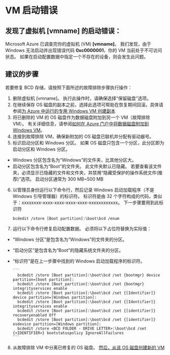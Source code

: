 <properties
pageTitle="VM boot error"
description="虚拟机无法启动并出现错误代码 0xc0000001"
infoBubbleText="发现了启动错误。"
service="microsoft.compute"
resource="virtualmachines"
authors="Ram-Kakani"
displayOrder=""
articleId="VMCannotRDP-BootError-0xc0000001-BootBCD"
diagnosticScenario="booterror"
selfHelpType="diagnostics"
supportTopicIds="32411835"
resourceTags="windows"
productPesIds="14749"
cloudEnvironments="public"
/>


# <a name="vm-boot-error"></a>VM 启动错误
<!--issueDescription-->
## <a name="boot-error-found-for-your-virtual-machine---vmname--vmname--vmname--"></a>**发现了虚拟机 <!--$vmname-->[vmname]<!--/$vmname--> 的启动错误：**
Microsoft Azure 已调查完你的虚拟机 (VM) <!--$vmname-->**[vmname]**<!--/$vmname-->。 我们发现，由于 Windows 无法启动并出现错误代码 **0xc0000001**，你的 VM 当前处于不可访问状态。 如果在启动配置数据中指定一个不存在的设备，则会发生此问题。<br>
<!--/issueDescription-->

## <a name="recommended-steps"></a>**建议的步骤**
若要修复 BCD 存储，请按照下面所述的故障排除步骤执行操作：

1. 删除虚拟机 <!--$vmname-->[vmname]<!--/$vmname-->。 执行此操作时，请确保选择“保留磁盘”选项。
2. 在继续保存 OS 磁盘的副本之前，选择此选项可帮助在恢复期间回滚。具体请参阅[为 Azure 中运行的专用 Windows VM 创建副本](https://docs.microsoft.com/azure/virtual-machines/virtual-machines-windows-vhd-copy)
3. 将已删除的 VM 的 OS 磁盘作为数据磁盘附加到另一个 VM（故障排除 VM）。 有关详细信息，请参阅[如何在 Azure 门户中将数据磁盘附加到 Windows VM](https://docs.microsoft.com/azure/virtual-machines/virtual-machines-windows-attach-disk-portal)。
4. 连接到故障排除 VM，确保新附加的 OS 磁盘已联机并分配有驱动器号。
5. 标识启动分区和 Windows 分区。 如果 OS 磁盘只包含一个分区，此分区即为启动分区和 Windows 分区。
  * Windows 分区包含名为“Windows”的文件夹，比其他分区大。
  * 启动分区包含名为“Boot”的文件夹。 此文件夹默认已隐藏。 若要查看该文件夹，必须显示已隐藏的文件和文件夹，并禁用“隐藏受保护的操作系统文件(推荐)”选项。 启动分区通常为 300 MB~500 MB
6. 以管理员身份运行以下命令行，然后记录 Windows 启动加载程序（不是 Windows 引导管理器）的标识符。 标识符是由 32 个字符构成的代码，类似于：xxxxxxxx-xxxx-xxxx-xxxx-xxxx-xxxxxxxxxxxx。  下一步骤要用到此标识符

      ```
      bcdedit /store [Boot partition]:\boot\bcd /enum
      ```
7. 运行以下命令行修复启动配置数据。 必须将以下占位符替换为实际值：
  * “Windows 分区”是包含名为“Windows”的文件夹的分区。
  * “启动分区”是包含名为“Boot”的隐藏系统文件夹的分区。
  * “标识符”是在上一步骤中找到的 Windows 启动加载程序的标识符。

        ```
          bcdedit /store [Boot partition]:\boot\bcd /set {bootmgr} device partition=[boot partition]:
          bcdedit /store [Boot partition]:\boot\bcd /set {bootmgr} integrityservices enable
          bcdedit /store [Boot partition]:\boot\bcd /set {[Identifier]} device partition=[Windows partition]:
          bcdedit /store [Boot partition]:\boot\bcd /set {[Identifier]} integrityservices enable
          bcdedit /store [Boot partition]:\boot\bcd /set {[identifier]} recoveryenabled Off
          bcdedit /store [Boot partition]:\boot\bcd /set {[identifier]} osdevice partition=[Windows partition]:
          bcdedit /store <BCD FOLDER - DRIVE LETTER>:\boot\bcd /set {<IDENTIFIER>} bootstatuspolicy IgnoreAllFailures
        ```

8. 从故障排除 VM 中分离已修复的 OS 磁盘。 [然后，从该 OS 磁盘创建新的 VM](https://docs.microsoft.com/azure/virtual-machines/virtual-machines-windows-create-vm-specialized)

